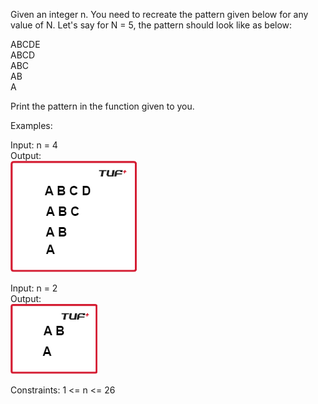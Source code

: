 Given an integer n. You need to recreate the pattern given below for any value of N. Let's say for N = 5, the pattern should look like as below:

ABCDE<br>
ABCD<br>
ABC<br>
AB<br>
A<br>

Print the pattern in the function given to you.

Examples:

Input: n = 4
<br>
Output:
<br>
![Output](image.png)

Input: n = 2
<br>
Output:
<br>
![Output](image-1.png)

Constraints:
1 <= n <= 26